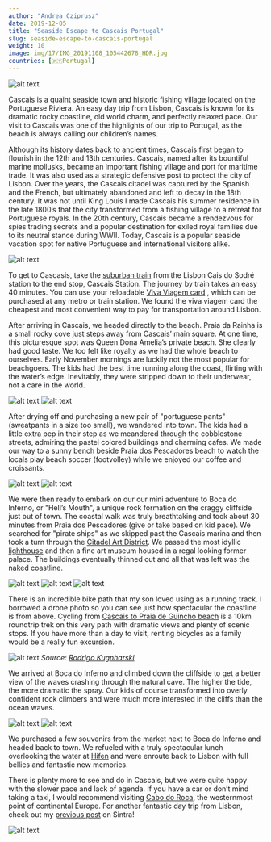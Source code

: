```yaml
---
author: "Andrea Cziprusz"
date: 2019-12-05
title: "Seaside Escape to Cascais Portugal"
slug: seaside-escape-to-cascais-portugal
weight: 10
image: img/17/IMG_20191108_105442678_HDR.jpg
countries: [🇵🇹Portugal]
---
```


![alt text](/img/17/IMG_20191108_105442678_HDR.jpg "running on beach")


Cascais is a quaint seaside town and historic fishing village located on the Portuguese Riviera. An easy day trip from Lisbon, Cascais is known for its dramatic rocky coastline, old world charm, and perfectly relaxed pace.  Our visit to Cascais was one of the highlights of our trip to Portugal, as the beach is always calling our children’s names.  

Although its history dates back to ancient times, Cascais first began to flourish in the 12th and 13th centuries. Cascais, named after its bountiful marine mollusks, became an important fishing village and port for maritime trade.  It was also used as a strategic defensive post to protect the city of Lisbon.  Over the years, the Cascais citadel was captured by the Spanish and the French, but ultimately abandoned and left to decay in the 18th century.  It was not until King Louis I made Cascais his summer residence in the late 1800’s that the city transformed from a fishing village to a retreat for Portuguese royals.  In the 20th century, Cascais became a rendezvous for spies trading secrets and a popular destination for exiled royal families due to its neutral stance during WWII.  Today, Cascais is a popular seaside vacation spot for native Portuguese and international visitors alike. 

![alt text](/img/17/IMG_20191108_102930212_HDR.jpg#center "overlook")

To get to Cascasis, take the [suburban train](https://www.cp.pt/passageiros/en/train-times/Prices/lisbon-tickets) from the Lisbon Cais do Sodré station to the end stop, Cascais Station. The journey by train takes an easy 40 minutes. You can use your reloadable [Viva Viagem card](https://www.metrolisboa.pt/en/buy/viva-viagem-card) , which can be purchased at any metro or train station. We found the viva viagem card the cheapest and most convenient way to pay for transportation around Lisbon.

After arriving in Cascais, we headed directly to the beach. Praia da Rainha is a small rocky cove just steps away from Cascais’ main square. At one time, this picturesque spot was Queen Dona Amelia’s private beach.  She clearly had good taste. We too felt like royalty as we had the whole beach to ourselves. Early November mornings are luckily not the most popular for beachgoers.  The kids had the best time running along the coast, flirting with the water’s edge. Inevitably, they were stripped down to their underwear, not a care in the world.  

![alt text](/img/17/IMG_20191108_103815064_HDR.jpg#center "kicking the waves")
![alt text](/img/17/IMG_20191108_103539303_HDR.jpg#center "vertical beach")

After drying off and purchasing a new pair of "portuguese pants" (sweatpants in a size too small), we wandered into town. The kids had a little extra pep in their step as we meandered through the cobblestone streets, admiring the pastel colored buildings and charming cafes.  We made our way to a sunny bench beside Praia dos Pescadores beach to watch the locals play beach soccer (footvolley) while we enjoyed our coffee and croissants. 

![alt text](/img/17/IMG_20191108_120613471.jpg#center "footvolley beach")
![alt text](/img/17/IMG_20191108_120513536_HDR.jpg#center "monument")

We were then ready to embark on our our mini adventure to Boca do Inferno, or "Hell’s Mouth", a unique rock formation on the craggy cliffside just out of town. The coastal walk was truly breathtaking and took about 30 minutes from Praia dos Pescadores (give or take based on kid pace).  We searched for "pirate ships" as we skipped past the Cascais marina and then took a turn through the [Citadel Art District](https://www.arteinstitute.org/posts/view/623/34). We passed the most idyllic [lighthouse](https://www.cascais.pt/en/equipamento/santa-marta-lighthouse-museum) and then a fine art museum housed in a regal looking former palace. The buildings eventually thinned out and all that was left was the naked coastline. 

![alt text](/img/17/IMG_20191108_122848622_HDR.jpg#center "lighthouse")
![alt text](/img/17/IMG_20191108_122945539_HDR.jpg#center "palace")
![alt text](/img/17/IMG_20191108_123805832_HDR.jpg#center "E on shoulders")

There is an incredible bike path that my son loved using as a running track. I borrowed a drone photo so you can see just how spectacular the coastline is from above.  Cycling from [Cascais to Praia de Guincho beach](http://www.cascais-portugal.com/Guides/bike-ride-cycle-cascais-to-guincho-beach-bicas.html) is a 10km roundtrip trek on this very path with dramatic views and plenty of scenic stops. If you have more than a day to visit, renting bicycles as a family would be a really fun excursion. 

![alt text](/img/17/rodrigo-kugnharski--0NsHko4aCc-unsplash.jpg#center)
*Source: [Rodrigo Kugnharski](https://unsplash.com/@kugnharski)*

We arrived at Boca do Inferno and climbed down the cliffside to get a better view of the waves crashing through the natural cave.  The higher the tide, the more dramatic the spray.  Our kids of course transformed into overly confident rock climbers and were much more interested in the cliffs than the ocean waves.  

![alt text](/img/17/IMG_20191108_125355772_HDR.jpg#center "boca")
![alt text](/img/17/IMG_20191108_125806451.jpg#center "Boca J & daddy")

We purchased a few souvenirs from the market next to Boca do Inferno and headed back to town.  We refueled with a truly spectacular lunch overlooking the water at [Hífen](https://www.facebook.com/hifenrestaurantebar/) and were enroute back to Lisbon with full bellies and fantastic new memories. 

There is plenty more to see and do in Cascais, but we were quite happy with the slower pace and lack of agenda. If you have a car or don’t mind taking a taxi, I would recommend visiting [Cabo do Roca](http://www.cascais-portugal.com/Attractions/Cabo-da-Roca.html), the westernmost point of continental Europe.  For another fantastic day trip from Lisbon, check out my [previous post](https://gcziprusz.github.io/peekaboo.travel/a-magical-day-in-sintra-with-kids/) on Sintra!

![alt text](/img/17/IMG_20191108_102755418_HDR.jpg#center "street art")
